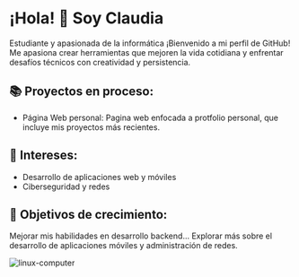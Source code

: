 # ¡Hola! 👋 Soy Claudia
Estudiante y apasionada de la informática
¡Bienvenido a mi perfil de GitHub! Me apasiona crear herramientas que mejoren la vida cotidiana y enfrentar desafíos técnicos con creatividad y persistencia.

## 📚 Proyectos en proceso:
* Página Web personal: Pagina web enfocada a protfolio personal, que incluye mis proyectos más recientes.

## 🎯 Intereses:
* Desarrollo de aplicaciones web y móviles
* Ciberseguridad y redes

## 🌱 Objetivos de crecimiento:
Mejorar mis habilidades en desarrollo backend...
Explorar más sobre el desarrollo de aplicaciones móviles y administración de redes.

![linux-computer](https://github.com/user-attachments/assets/146a572c-a5e8-41c5-befa-0a38c1552972)


